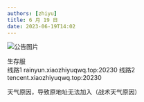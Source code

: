 ```yaml
---
authors: [zhiyu]
title: 6 月 19 日
date: 2023-06-19T14:02
---
```


![公告图片](/anno/23061901.jpg)

生存服  
线路1 rainyun.xiaozhiyuqwq.top:20230 线路2 tencent.xiaozhiyuqwq.top:20230

天气原因，导致原地址无法加入（战术天气原因）
